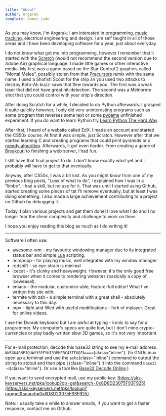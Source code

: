 ```yaml
---
title: "About"
author: Argarak
template: about.jade
---
```


As you may know, I'm Argarak. I am interested in programming, [music tracking](https://en.wikipedia.org/wiki/Music_tracker), electrical engineering and design. I am self taught in all of those areas and I have been developing software for a year, just about everyday.

I do not know what got me into programming, however I remember that it started with the [Scratch](https://scratch.mit.edu/) (would not recommend the second version due to Adobe Air) graphical language. I made little games or other interactive media. My first was a game based on the Star Control 2 graphics called "Mortal Melee", possibly stolen from that [Precursors](http://www.medievalfuture.com/precursors/main.php) remix with the same name. I used a Shofixti Scout for the ship an you used two attacks to destroy Kohr-Ah buzz-saws that flew towards you. The first was a weak laser that did not have great hit-detection. The second was a Melnorme shot that you could control with your ship's direction. 

After doing Scratch for a while, I decided to do Python afterwards. I grasped it quite quickly however, I only did very uninteresting programs such as some program that reverses some text or some [pygame](http://pygame.org/hifi.html) unfinished experiment. If you do want to learn Python try [Learn Python The Hard Way](http://learnpythonthehardway.org/book/index.html).

After that, I heard of a website called EdX. I made an account and started the CS50x course. At first it was simple, just Scratch. However after that we started learning C and creating programs that could print pyramids or a [greedy algorithm](https://en.wikipedia.org/wiki/Greedy_algorithm). Afterwards, it got even harder. From creating a game of [Breakout!](https://en.wikipedia.org/wiki/Breakout_%28video_game%29) to finishing a web server, I had fun.

I still have that final project to do. I don't know exactly what yet and I probably will have to get to that eventually.

Anyway, after CS50x, I was a bit lost. As you might know from one of my previous blog posts, "Loss of what to do", I explained how I was in a "limbo". I had a skill, but no use for it. That was until I started using Github, started creating some pieces of tat I'll remove eventually, but at least I was doing something. I also made a large achievement contributing to a project on Github by debugging it.

Today, I plan various projects and get them done! I love what I do and I no longer fear the shear complexity and challenge to work on them.

I hope you enjoy reading this blog as much as I do writing it!

------

Software I often use:

* awesome-wm - my favourite windowing manager due to its integrated status bar and simple [Lua](https://www.lua.org/) scripting.
* ncmpcpp - for playing music, well integrates with my window manager.
* redshift - so eye-strain is minimal
* icecat - it's clunky and heavyweight. However, it's the only good free browser when it comes to rendering websites (basically a copy of Iceweasel).
* emacs - the modular, customise-able, feature-full editor! What I've written this site with.
* termite with zsh - a simple terminal with a great shell - absolutely necessary to this day.
* mpv - light and filled with useful modifications - fork of mplayer. Great for online videos.

I use the Dvorak keyboard but I am awful at typing - ironic to say for a programmer. My computer's specs are quite low, but I don't mine crypto-currencies or play badly-written slow 3D games, so it's not very important.

------

For e-mail protection, decode this base32 string to see my e-mail address. `NN5GK4RNPJQUAY3SPFYHI33MMFRC43TFOQFA====`{class="inline"}.
(In GNU/Linux open up a terminal and use the `echo`{class="inline"} command to output the string to stdout and then pipe `|`{class="inline"} it into the command `base32 -d`{class="inline"}. Or use a tool like [Base32 Decode Online](http://emn178.github.io/online-tools/base32_decode.html).)

If you want to send encrypted mail, use my public key: [https://sks-keyservers.net/pks/lookup?op=get&search=0x8D8D23075F93F925](https://sks-keyservers.net/pks/lookup?op=get&search=0x8D8D23075F93F925).

Note: I usually take a while to answer emails, if you want to get a faster response, contact me on Github.
